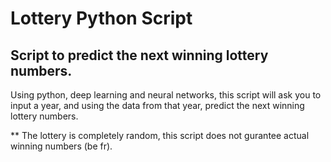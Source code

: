 # Lottery Python Script
## Script to predict the next winning lottery numbers.

Using python, deep learning and neural networks, this script will ask you to input a year, and using the data from that year, predict the next winning lottery numbers.

** The lottery is completely random, this script does not gurantee actual winning numbers (be fr).